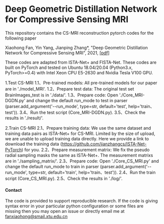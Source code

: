 # Deep Geometric Distillation Network for Compressive Sensing MRI

This repository contains the CS-MRI reconstruction pytorch codes for the following paper 

Xiaohong Fan, Yin Yang, Jianping Zhang*, "Deep Geometric Distillation Network for Compressive Sensing MRI", 2021, [[pdf]]() 

These codes are adapted from ISTA-Net+ and FISTA-Net. These codes are built on PyTorch and tested on Ubuntu 18.04/20.04 (Python3.x, PyTorch>=0.4) with Intel Xeon CPU E5-2630 and Nvidia Tesla V100 GPU.

1.Test CS-MRI
1.1、Pre-trained models:
All pre-trained models for our paper are in './model_MRI'.
1.2、Prepare test data:
The original test set BrainImages_test is in './data/'.
1.3、Prepare code:
Open './Core_MRI-DGDN.py' and change the default run_mode to test in parser (parser.add_argument('--run_mode', type=str, default='test', help='train、test')).
3.4、Run the test script (Core_MRI-DGDN.py).
3.5、Check the results in './result/'.

2.Train CS-MRI
2.1、Prepare training data:
We use the same dataset and training data pairs as ISTA-Net+ for CS-MRI. Limited by the size of upload, we are unable to upload training data directly. Here we provide a link to download the training data (https://github.com/jianzhangcs/ISTA-Net-PyTorch) for you.
2.2、Prepare measurement matrix:
We fix the pseudo radial sampling masks the same as ISTA-Net+. The measurement matrixs are in './sampling_matrix/'.
2.3、Prepare code:
Open './Core_CS_MRI.py' and change the default run_mode to train in parser (parser.add_argument('--run_mode', type=str, default='train', help='train、test')).
2.4、Run the train script (Core_CS_MRI.py).
2.5、Check the results in './log/'.

#### Contact
The code is provided to support reproducible research. If the code is giving syntax error in your particular python configuration or some files are missing then you may open an issue or directly email me at fanxiaohong@smail.xtu.edu.cn
